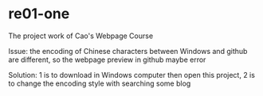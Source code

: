 # re01-one

The project work of Cao's Webpage Course

Issue: the encoding of Chinese characters between Windows and github are different, so the webpage preview in github maybe error

Solution: 1 is to download in Windows computer then open this project, 2 is to change the encoding style with searching some blog
